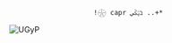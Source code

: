                          !𓇽 capr ؽػيℶ ..+*
![UGyP](https://user-images.githubusercontent.com/101520644/160928256-924c5ac1-02e1-4c46-9952-1d350b761736.gif)
